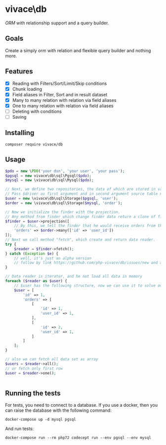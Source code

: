 # vivace\db

_ORM_ with relationship support and a query builder.
## Goals

Create a simply orm with relation and flexible query builder and nothing more.

## Features

- [x] Reading with Filters/Sort/Limit/Skip conditions
- [x] Chunk loading
- [x] Field aliases in Filter, Sort and in result dataset
- [x] Many to many relation with relation via field aliases
- [x] One to many relation with relation via field aliases
- [ ] Deleting with conditions
- [ ] Saving

## Installing

```
composer require vivace/db
```

## Usage

```php
$pdo = new \PDO('your dsn', 'your user', 'your pass');
$pgsql = new vivace\db\sql\Pgsql($pdo);
$mysql = new \vivace\db\sql\Mysql($pdo);

// Next, we define two repositories, the data of which are stored in various repositories
// Pass $driver as first argument and in second argument source table name
$user = new \vivace\db\sql\Storage($pgsql, 'user');
$order = new \vivace\db\sql\Storage($mysql, 'order');

// Now we initialize the finder with the projection.
// Any method from finder which change finder data return a clone of finder
$finder = $user->projection([
    // By this, we tell the finder that he would receive orders from the user
    'orders' => $order->many(['id' => 'user_id'])
]);
// Next we call method "fetch", which create and return data reader.
try {
    $reader = $finder->fetch();
} catch (Exception $e) {
    // well, it's just an alpha version
    // follow by link https://github.com/php-vivace/db/issues/new and ask question
}

// Data reader is iterator, and he not load all data in memory
foreach ($reader as $user) {
    // $user has the following structure, now we can use it to solve our problems
    $user = [
        'id' => 1,
        'orders' => [
            [
                'id' => 1,
                'user_id' => 1,
            ],
            [
                'id' => 2,
                'user_id' => 1,
            ]
        ]
    ];
}

// also we can fetch all data set as array
$users = $reader->all();
// or fetch only first row
$user = $reader->one();
    
```

## Running the tests

For tests, you need to connect to a database.
If you use a docker, then you can raise the database with the following command:
```
docker-compose up -d mysql pgsql
```
And run tests:
```
docker-compose run --rm php72 codecept run --env pgsql --env mysql
```

